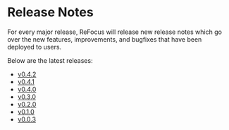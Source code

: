 # Release Notes

For every major release, ReFocus will release new release notes which go over the new features, improvements, and bugfixes that have been deployed to users.

Below are the latest releases:

- [v0.4.2](0-4-2-release-notes.md)
- [v0.4.1](0-4-1-release-notes.md)
- [v0.4.0](0-4-0-release-notes.md)
- [v0.3.0](0-3-0-release-notes.md)
- [v0.2.0](0-2-0-release-notes.md)
- [v0.1.0](0-1-0-release-notes.md)
- [v0.0.3](0-0-3-release-notes.md)
